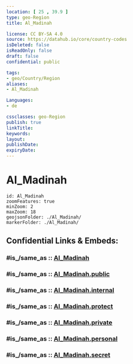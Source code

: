 ```yaml
---
location: [ 25 , 39.9 ] 
type: geo-Region
title: Al_Madinah

license: CC BY-SA 4.0
source: https://datahub.io/core/country-codes
isDeleted: false
isReadOnly: false
draft: false
confidential: public

tags:
- geo/Country/Region
aliases:
- Al_Madinah

Languages:
- de

cssclasses: geo-Region
publish: true
linkTitle: 
keywords: 
layout: 
publishDate: 
expiryDate: 
---
```


# Al_Madinah

```leaflet
id: Al_Madinah
zoomFeatures: true 
minZoom: 2 
maxZoom: 18
geojsonFolder: ./Al_Madinah/
markerFolder: ./Al_Madinah/
```


## Confidential Links & Embeds: 

### #is_/same_as :: [Al_Madinah](/_Standards/Earth/Continent/Asia/Asia~West/Saudi_Arabia/Regions~Saudi_Arabia/Al_Madinah.md) 

### #is_/same_as :: [Al_Madinah.public](/_public/Earth/Continent/Asia/Asia~West/Saudi_Arabia/Regions~Saudi_Arabia/Al_Madinah.public.md) 

### #is_/same_as :: [Al_Madinah.internal](/_internal/Earth/Continent/Asia/Asia~West/Saudi_Arabia/Regions~Saudi_Arabia/Al_Madinah.internal.md) 

### #is_/same_as :: [Al_Madinah.protect](/_protect/Earth/Continent/Asia/Asia~West/Saudi_Arabia/Regions~Saudi_Arabia/Al_Madinah.protect.md) 

### #is_/same_as :: [Al_Madinah.private](/_private/Earth/Continent/Asia/Asia~West/Saudi_Arabia/Regions~Saudi_Arabia/Al_Madinah.private.md) 

### #is_/same_as :: [Al_Madinah.personal](/_personal/Earth/Continent/Asia/Asia~West/Saudi_Arabia/Regions~Saudi_Arabia/Al_Madinah.personal.md) 

### #is_/same_as :: [Al_Madinah.secret](/_secret/Earth/Continent/Asia/Asia~West/Saudi_Arabia/Regions~Saudi_Arabia/Al_Madinah.secret.md)

